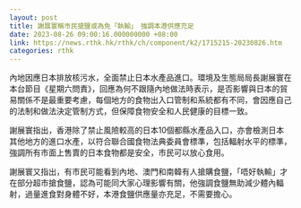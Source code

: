 ```yaml
---
layout: post
title: 謝展寰稱市民搶鹽或為免「執輸」　強調本港供應充足　
date: 2023-08-26 09:00:16.000000000 +08:00
link: https://news.rthk.hk/rthk/ch/component/k2/1715215-20230826.htm
categories: rthk
---
```


內地因應日本排放核污水，全面禁止日本水產品進口。環境及生態局局長謝展寰在本台節目《星期六問責》，回應為何不跟隨內地做法時表示，是否影響與日本的貿易關係不是最重要考慮，每個地方的食物出入口管制和系統都有不同，會因應自己的法制和做法決定管制方式，但保障食物安全和人民健康的目標一致。

謝展寰指出，香港除了禁止風險較高的日本10個都縣水產品入口，亦會檢測日本其他地方的進口水產，以符合聯合國食物法典委員會標準，包括輻射水平的標準，強調所有市面上售賣的日本食物都是安全，市民可以放心食用。

謝展寰又指出，有市民可能看到內地、澳門和南韓有人搶購食鹽，「唔好執輸」才在部分超市搶食鹽，認為可能同大家心理影響有關，他強調食鹽無助減少體內輻射，過量進食對身體不好，本港食鹽供應量亦充足，不需要擔心。
